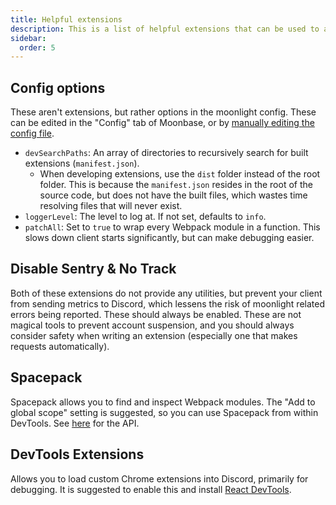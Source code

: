```yaml
---
title: Helpful extensions
description: This is a list of helpful extensions that can be used to aid extension development.
sidebar:
  order: 5
---
```


## Config options

These aren't extensions, but rather options in the moonlight config. These can be edited in the "Config" tab of Moonbase, or by [manually editing the config file](/using/getting-started#editing-moonlights-config).

- `devSearchPaths`: An array of directories to recursively search for built extensions (`manifest.json`).
  - When developing extensions, use the `dist` folder instead of the root folder. This is because the `manifest.json` resides in the root of the source code, but does not have the built files, which wastes time resolving files that will never exist.
- `loggerLevel`: The level to log at. If not set, defaults to `info`.
- `patchAll`: Set to `true` to wrap every Webpack module in a function. This slows down client starts significantly, but can make debugging easier.

## Disable Sentry & No Track

Both of these extensions do not provide any utilities, but prevent your client from sending metrics to Discord, which lessens the risk of moonlight related errors being reported. These should always be enabled. These are not magical tools to prevent account suspension, and you should always consider safety when writing an extension (especially one that makes requests automatically).

## Spacepack

Spacepack allows you to find and inspect Webpack modules. The "Add to global scope" setting is suggested, so you can use Spacepack from within DevTools. See [here](/ext-dev/api#spacepack) for the API.

## DevTools Extensions

Allows you to load custom Chrome extensions into Discord, primarily for debugging. It is suggested to enable this and install [React DevTools](/ext-dev/devtools#react-devtools).
